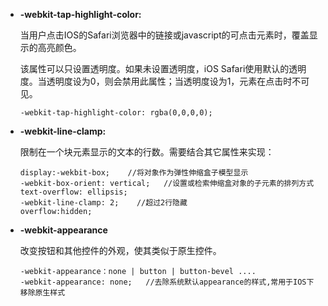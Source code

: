 

* **-webkit-tap-highlight-color:**

	当用户点击IOS的Safari浏览器中的链接或javascript的可点击元素时，覆盖显示的高亮颜色。
	
	该属性可以只设置透明度。如果未设置透明度，iOS Safari使用默认的透明度。当透明度设为0，则会禁用此属性；当透明度设为1，元素在点击时不可见。
	
	
	```
	-webkit-tap-highlight-color: rgba(0,0,0,0);
	```
	
* **-webkit-line-clamp:**

	限制在一个块元素显示的文本的行数。需要结合其它属性来实现：

	```
	display:-wekbit-box;    //将对象作为弹性伸缩盒子模型显示
	-webkit-box-orient: vertical;   //设置或检索伸缩盒对象的子元素的排列方式
	text-overflow: ellipsis;   
	-webkit-line-clamp: 2;    //超过2行隐藏
	overflow:hidden;
	```
	
* **-webkit-appearance**

	改变按钮和其他控件的外观，使其类似于原生控件。


	```
	-webkit-appearance：none | button | button-bevel ....
	-webkit-appearance: none;   //去除系统默认appearance的样式,常用于IOS下移除原生样式
	```                           
	
	









